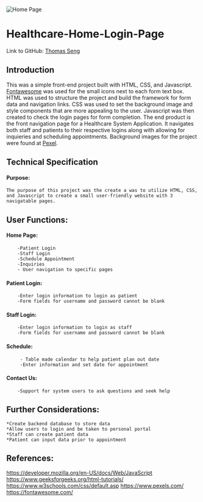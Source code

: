 ![Home Page](https://user-images.githubusercontent.com/59032037/127233108-6e295798-c597-4c43-abc7-dd5864f63979.png)

# Healthcare-Home-Login-Page



Link to GitHub:
[Thomas Seng](https://github.com/tomjimseng)

## Introduction

This was a simple front-end project built with HTML, CSS, and Javascript. [Fontawesome](https://fontawesome.com/) was used for the small icons next to each form text box. HTML was used to structure the project and build the framework for form data and navigation links. CSS was used to set the background image and style components that are more appealing to the user. Javascript was then created to check the login pages for form completion. The end product is the front navigation page for a Healthcare System Application. It navigates both staff and patients to their respective logins along with allowing for inquieries and scheduling appointments. Background images for the project were found at [Pexel](https://www.pexels.com/).

## Technical Specification

#### Purpose:
    The purpose of this project was the create a was to utilize HTML, CSS, and Javascript to create a small user-friendly website with 3 navigatable pages.
    
## User Functions:
   #### Home Page:
        -Patient Login
        -Staff Login
        -Schedule Appointment
        -Inquiries
        - User navigation to specific pages
   
   #### Patient Login:
        -Enter login information to login as patient
        -Form fields for username and password cannot be blank
        
   #### Staff Login:
        -Enter login information to login as staff
        -Form fields for username and password cannot be blank
        
   #### Schedule:
         - Table made calendar to help patient plan out date
         -Enter information and set date for appointment
         
   #### Contact Us:
        -Support for system users to ask questions and seek help
   
 ## Further Considerations:
    *Create backend database to store data
    *Allow users to login and be taken to personal portal
    *Staff can create patient data
    *Patient can input data prior to appointment
 
 ## References:
 
   https://developer.mozilla.org/en-US/docs/Web/JavaScript
   https://www.geeksforgeeks.org/html-tutorials/
   https://www.w3schools.com/css/default.asp
   https://www.pexels.com/
   https://fontawesome.com/
    
